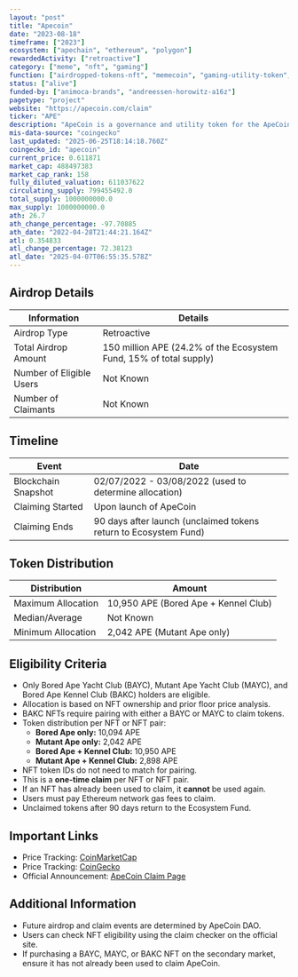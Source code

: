 ```yaml
---
layout: "post"
title: "Apecoin"
date: "2023-08-18"
timeframe: ["2023"]
ecosystem: ["apechain", "ethereum", "polygon"]
rewardedActivity: ["retroactive"]
category: ["meme", "nft", "gaming"]
function: ["airdropped-tokens-nft", "memecoin", "gaming-utility-token", "gaming-governance-token", "gaming-blockchains", "gamefi"]
status: ["alive"]
funded-by: ["animoca-brands", "andreessen-horowitz-a16z"]
pagetype: "project"
website: "https://apecoin.com/claim"
ticker: "APE"
description: "ApeCoin is a governance and utility token for the ApeCoin DAO ecosystem, primarily benefiting Bored Ape Yacht Club (BAYC) and Mutant Ape Yacht Club (MAYC) NFT holders."
mis-data-source: "coingecko"
last_updated: "2025-06-25T18:14:18.760Z"
coingecko_id: "apecoin"
current_price: 0.611871
market_cap: 488497383
market_cap_rank: 158
fully_diluted_valuation: 611037622
circulating_supply: 799455492.0
total_supply: 1000000000.0
max_supply: 1000000000.0
ath: 26.7
ath_change_percentage: -97.70885
ath_date: "2022-04-28T21:44:21.164Z"
atl: 0.354833
atl_change_percentage: 72.38123
atl_date: "2025-04-07T06:55:35.578Z"
---
```


## Airdrop Details

| Information              | Details                                                            |
| ------------------------ | ------------------------------------------------------------------ |
| Airdrop Type             | Retroactive                                                        |
| Total Airdrop Amount     | 150 million APE (24.2% of the Ecosystem Fund, 15% of total supply) |
| Number of Eligible Users | Not Known                                                          |
| Number of Claimants      | Not Known                                                          |

## Timeline

| Event               | Date                                                             |
| ------------------- | ---------------------------------------------------------------- |
| Blockchain Snapshot | 02/07/2022 - 03/08/2022 (used to determine allocation)           |
| Claiming Started    | Upon launch of ApeCoin                                           |
| Claiming Ends       | 90 days after launch (unclaimed tokens return to Ecosystem Fund) |

## Token Distribution

| Distribution       | Amount                               |
| ------------------ | ------------------------------------ |
| Maximum Allocation | 10,950 APE (Bored Ape + Kennel Club) |
| Median/Average     | Not Known                            |
| Minimum Allocation | 2,042 APE (Mutant Ape only)          |

## Eligibility Criteria

- Only Bored Ape Yacht Club (BAYC), Mutant Ape Yacht Club (MAYC), and Bored Ape Kennel Club (BAKC) holders are eligible.
- Allocation is based on NFT ownership and prior floor price analysis.
- BAKC NFTs require pairing with either a BAYC or MAYC to claim tokens.
- Token distribution per NFT or NFT pair:
  - **Bored Ape only:** 10,094 APE
  - **Mutant Ape only:** 2,042 APE
  - **Bored Ape + Kennel Club:** 10,950 APE
  - **Mutant Ape + Kennel Club:** 2,898 APE
- NFT token IDs do not need to match for pairing.
- This is a **one-time claim** per NFT or NFT pair.
- If an NFT has already been used to claim, it **cannot** be used again.
- Users must pay Ethereum network gas fees to claim.
- Unclaimed tokens after 90 days return to the Ecosystem Fund.

## Important Links

- Price Tracking: [CoinMarketCap](https://coinmarketcap.com/currencies/apecoin)
- Price Tracking: [CoinGecko](https://www.coingecko.com/en/coins/apecoin)
- Official Announcement: [ApeCoin Claim Page](https://apecoin.com/claim)

## Additional Information

- Future airdrop and claim events are determined by ApeCoin DAO.
- Users can check NFT eligibility using the claim checker on the official site.
- If purchasing a BAYC, MAYC, or BAKC NFT on the secondary market, ensure it has not already been used to claim ApeCoin.
